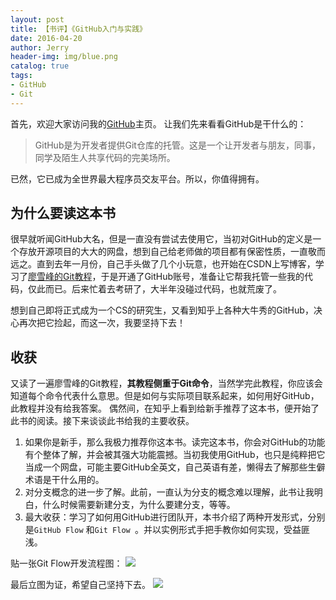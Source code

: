 ```yaml
---
layout: post
title: 【书评】《GitHub入门与实践》
date: 2016-04-20
author: Jerry
header-img: img/blue.png
catalog: true
tags:
- GitHub
- Git
---
```


首先，欢迎大家访问我的[GitHub](https://github.com/jerry-sc)主页。
让我们先来看看GitHub是干什么的：
> GitHub是为开发者提供Git仓库的托管。这是一个让开发者与朋友，同事，同学及陌生人共享代码的完美场所。

已然，它已成为全世界最大程序员交友平台。所以，你值得拥有。

## 为什么要读这本书
很早就听闻GitHub大名，但是一直没有尝试去使用它，当初对GitHub的定义是一个存放开源项目的大大的网盘，想到自己给老师做的项目都有保密性质，一直敬而远之。直到去年一月份，自己手头做了几个小玩意，也开始在CSDN上写博客，学习了[廖雪峰的Git教程](http://www.liaoxuefeng.com/wiki/0013739516305929606dd18361248578c67b8067c8c017b000)，于是开通了GitHub账号，准备让它帮我托管一些我的代码，仅此而已。后来忙着去考研了，大半年没碰过代码，也就荒废了。

想到自己即将正式成为一个CS的研究生，又看到知乎上各种大牛秀的GitHub，决心再次把它捡起，而这一次，我要坚持下去！

## 收获
又读了一遍廖雪峰的Git教程，**其教程侧重于Git命令**，当然学完此教程，你应该会知道每个命令代表什么意思。但是如何与实际项目联系起来，如何用好GitHub，此教程并没有给我答案。
偶然间，在知乎上看到给新手推荐了这本书，便开始了此书的阅读。接下来谈谈此书给我的主要收获。
1. 如果你是新手，那么我极力推荐你这本书。读完这本书，你会对GitHub的功能有个整体了解，并会被其强大功能震撼。当初我使用GitHub，也只是纯粹把它当成一个网盘，可能主要GitHub全英文，自己英语有差，懒得去了解那些生僻术语是干什么用的。
2. 对分支概念的进一步了解。此前，一直认为分支的概念难以理解，此书让我明白，什么时候需要新建分支，为什么要建分支，等等。
3. 最大收获：学习了如何用GitHub进行团队开，本书介绍了两种开发形式，分别是`GitHub Flow` 和`Git Flow `。并以实例形式手把手教你如何实现，受益匪浅。

贴一张Git Flow开发流程图：
![](http://7xt1xs.com2.z0.glb.clouddn.com/%E8%AF%BB%E4%B9%A6/GitHub%E5%85%A5%E9%97%A8%E4%B8%8E%E5%AE%9E%E6%88%98/git%20flow.png)

最后立图为证，希望自己坚持下去。
![](http://7xt1xs.com2.z0.glb.clouddn.com/%E8%AF%BB%E4%B9%A6/GitHub%E5%85%A5%E9%97%A8%E4%B8%8E%E5%AE%9E%E6%88%98/github.png)






